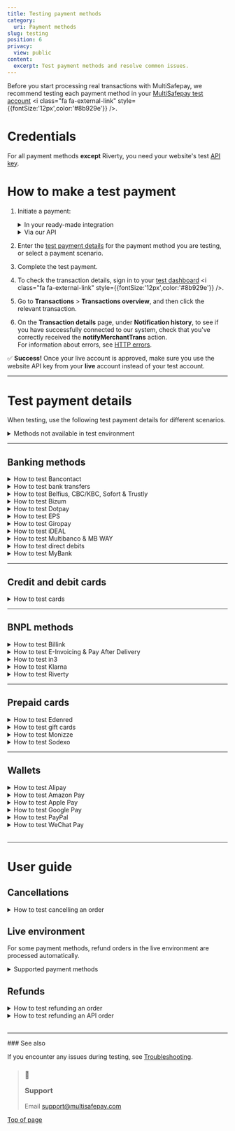 ```yaml
---
title: Testing payment methods
category:
  uri: Payment methods
slug: testing
position: 6
privacy:
  view: public
content:
  excerpt: Test payment methods and resolve common issues.
---
```

Before you start processing real transactions with MultiSafepay, we recommend testing each payment method in your <a href="https://testmerchant.multisafepay.com/" target="_blank">MultiSafepay test account</a> <i class="fa fa-external-link" style={{fontSize:'12px',color:'#8b929e'}} />.

# Credentials

For all payment methods **except** Riverty, you need your website's test [API key](/docs/sites#site-id-api-key-and-security-code).

# How to make a test payment

1. Initiate a payment:

   <details id="in-your-ready-made-integration">
     <summary>In your ready-made integration</summary>

     <br />

     * In your <Glossary>backend</Glossary>, enter your test website [API key](/docs/sites#site-id-api-key-and-security-code).
     * Place a test order, and then initiate a transaction with the payment method you are testing.

     <br />
   </details>

   <details id="via-our-api">
     <summary>Via our API</summary>

     <br />

     * [Create an order](/reference/createorder/) via our API to the test endpoint: `https://testapi.multisafepay.com/v1/json/`
     * For example requests for specific payment methods, see **Examples**.

     <br />
   </details>
2. Enter the [test payment details](/docs/testing#test-payment-details) for the payment method you are testing, or select a payment scenario.
3. Complete the test payment.
4. To check the transaction details, sign in to your <a href="https://testmerchant.multisafepay.com/" target="_blank">test dashboard</a> <i class="fa fa-external-link" style={{fontSize:'12px',color:'#8b929e'}} />.
5. Go to **Transactions** > **Transactions overview**, and then click the relevant transaction.
6. On the **Transaction details** page, under **Notification history**, to see if you have successfully connected to our system, check that you've correctly received the **notifyMerchantTrans** action.\
   For information about errors, see [HTTP errors](/docs/http-errors/).

✅ **Success!** Once your live account is approved, make sure you use the website API key from your **live** account instead of your test account.

***

# Test payment details

When testing, use the following test payment details for different scenarios.

<details id="methods-not-available-in-test-environment">
  <summary>Methods not available in test environment</summary>

  <br />

  You can't test the following methods in your MultiSafepay test account. You can only make test payments in your MultiSafepay live account.

  * Betaal per Maand
  * iDEAL QR
  * Paysafecard
  * Request to Pay
  * TrustPay

  ## PSP ID

  > ⚠️ Note
  >
  > We are currently updating the format of our PSP ID to consist of 16 digits.

  Testing this new format is possible on both our TEST and LIVE environment:

  * Create a transaction with customer\_email '[enable-pspid-encoding@multisafepay.com](mailto:enable-pspid-encoding@multisafepay.com)''.\
    You will receive a response in the new 16-digit format.
  * Review if your integration supports the longer ID:\
    Check for example your offline actions, and any related operational processes.
  * Review if your reconciliation and accounting process supports this longer ID.
</details>

***

## Banking methods

<details id="bancontact">
  <summary>How to test Bancontact</summary>

  <br />

  **Test a Bancontact order**

  **⚠️ Note:** Bancontact doesn't support **direct** requests.

  1. [Create an order](/reference/createorder/) > Banking order (Example: Bancontact redirect).
  2. Open the payment link.
  3. In the **Card number** field, enter a card number (see table below).
  4. In the **Expiry date** fields, enter any future date.
  5. Click **Confirm**.

  | Card number       | Scenario      | Description                                                                                                                                     |
  | ----------------- | ------------- | ----------------------------------------------------------------------------------------------------------------------------------------------- |
  | 67034500054620008 | **Completed** | The transaction was completed (3D enrolled). <br /> Also use this card number when creating orders to test [refunds and API refunds](#refunds). |
  | 67039902990000045 | **Declined**  | The transaction was declined (3D authentication failed).                                                                                        |
  | 67039902990000011 | **Declined**  | The transaction was declined (3D authentication successful, but insufficient funds).                                                            |

  <br />

  You can see the reason the transaction was declined in your MultiSafepay test account under **Notes**.

  **Test a Bancontact QR code**

  1. [Create an order](/reference/createorder/) > Banking order (Example: Bancontact QR)
  2. Open the payment link.
  3. Scan the QR code with a general QR reader (**not** the Bancontact app or an error occurs).
  4. On the **Test platform** page, from the **Test scenario** list, select **Completed**.
  5. Click **Test**.
</details>

<details id="bank-transfer">
  <summary>How to test bank transfers</summary>

  <br />

  1. [Create an order](/reference/createorder/) > Banking order (Example: Bank transfer redirect)
  2. Open the payment link.
  3. In the **Your bank account** field, enter an IBAN (see table below).
  4. From the **Bank's country** list, select a country, and then click **Confirm**.

  | IBAN               | Scenario      | Description                                                                                                                                |
  | ------------------ | ------------- | ------------------------------------------------------------------------------------------------------------------------------------------ |
  | NL87ABNA0000000001 | **Completed** | The transaction is initiated. <br /> After 2 minutes, this changes to **Completed**. <br /> Also use this for [testing refunds](#refunds). |
  | NL87ABNA0000000002 | **Expired**   | The transaction is initiated. <br /> After 2 minutes, this changes to **Expired**.                                                         |
  | NL87ABNA0000000004 | **Declined**  | The transaction is initiated. <br /> After 2 minutes, this changes to **Declined**.                                                        |
  | Any other IBAN     | **Expired**   | The transaction is initiated. <br /> After 5 days, this changes to **Expired**.                                                            |

  <br />

  **⚠️ Note:** You cannot test making <Glossary>direct</Glossary> API requests with an IBAN to test different <Glossary>transaction statuses</Glossary>.
</details>

<details id="belfius-cbc-kbc-sofort-trustly">
  <summary>How to test Belfius, CBC/KBC, Sofort & Trustly</summary>

  <br />

  1. [Create an order](/reference/createorder/) > Banking order.\
     See also the Examples for the specific payment method.
  2. Open the payment link.
  3. On the **Test platform** page, from the **Test scenario** list, select **Completed**.
  4. Click **Test**.\
     The payment is processed in the test environment as **Successful**, with <Glossary>order status</Glossary> **Completed**, and <Glossary>transaction status</Glossary> **Completed**.
</details>

<details id="bizum">
  <summary>How to test Bizum</summary>

  <br />

  1. [Create an order](/reference/createorder/) > Banking order (Example: Bizum direct/redirect)
  2. For <Glossary>redirect</Glossary> orders, open the payment link.
  3. On the **Test platform** page, from the **Test scenario** list, select the desired transaction scenario. Refer to the table below for details.
  4. Click **Test**.

  | Scenario                  | Description                                                                  |
  | ------------------------- | ---------------------------------------------------------------------------- |
  | **Success**               | The transaction is initiated. <br /> Transaction will show as **Completed**. |
  | **Failure**/**Cancelled** | The transaction is initiated. <br /> Transaction will show as **Declined**.  |
</details>

<details id="dotpay">
  <summary>How to test Dotpay</summary>

  <br />

  **⚠️ Note:** **Direct** requests are not supported for Dotpay.

  1. [Create an order](/reference/createorder/) > Banking order (Example: Dotpay redirect)
  2. On the Dotpay page, enter in the:
     * **Email address** field: Any email address
     * **Phone number** field: Any phone number
  3. Select a bank. (You may see more banks available in the live environment.)\
     You are automatically redirected.
  4. On the **Test platform** page, from the **Test scenario** list, select **Completed**.
  5. Click **Test**.\
     The payment is processed in the test environment as **Successful**, with <Glossary>order status</Glossary> **Completed**, and <Glossary>transaction status</Glossary> **Completed**.
</details>

<details id="eps">
  <summary>How to test EPS</summary>

  <br />

  1. [Create an order](/reference/createorder/) > Banking order (Example: EPS redirect)\
     In the `customer` object, set the `locale` parameter to `at_AT`.
  2. On the EPS page, in the **BIC** field, enter any BIC code, e.g. `RZOOAT2L420`.
  3. Click **Confirm**.
  4. On the **Test platform** page, from the **Test scenario** list, select **Completed**.
  5. Click **Test**.\
     The payment is processed in the test environment as **Successful**, with <Glossary>order status</Glossary> **Completed**, and <Glossary>transaction status</Glossary> **Completed**.
</details>

<details id="giropay">
  <summary>How to test Giropay</summary>

  <br />

  1. [Create an order](/reference/createorder/) > Banking order (Example: Giropay redirect)
  2. On the Giropay page, in the **BIC** field, enter any BIC code, e.g. `NOLADE22XXX`.
  3. Click **Confirm**.
  4. On the **Test platform** page, from the **Test scenario** list, select **Completed**.
  5. Click **Test**.\
     The payment is processed in the test environment as **Successful**, with <Glossary>order status</Glossary> **Completed**, and <Glossary>transaction status</Glossary> **Completed**.
</details>

<details id="ideal">
  <summary>How to test iDEAL</summary>

  <br />

  1. [Create an order](/reference/createorder/) > Banking order (Example: iDEAL direct/redirect)
  2. For <Glossary>redirect</Glossary> orders, open the payment link.
  3. On the **Test platform** page, from the **Test scenario** list, select the desired transaction scenario. Refer to the table below for details.
  4. Click **Test**.

  | Scenario      | Description                                                                  |
  | ------------- | ---------------------------------------------------------------------------- |
  | **Success**   | The transaction is initiated. <br /> Transaction will show as **Completed**. |
  | **Failure**   | The transaction is initiated. <br /> Transaction will show as **Declined**.  |
  | **Cancelled** | The transaction is initiated. <br /> Transaction will show as **Void**.      |
  | **Expired**   | The transaction is initiated. <br /> Transaction will show as **Expired**.   |
</details>

<details id="MBWAY-and-multibanco">
  <summary>How to test Multibanco & MB WAY</summary>

  <br />

  1. [Create an order](/reference/createorder/) > Banking order.\
     See also the Examples for the specific payment method.
  2. For <Glossary>redirect</Glossary> orders, open the payment link.
  3. Set the `amount` parameter according to the desired transaction scenario. Refer to the table below for details.
  4. For **MB WAY** direct orders, in the `customer` object, fill the `phone` parameter. For redirect orders, enter a phone number on the payment link and click **Confirm**.

  | Amount                  | Scenario      | Description                                                                                                                |
  | ----------------------- | ------------- | -------------------------------------------------------------------------------------------------------------------------- |
  | 9.99 and below          | **Declined**  | The transaction is initiated. <br /> Transaction will show as **Declined**.                                                |
  | Between 10.00 and 20.00 | **Completed** | The transaction is initiated. <br /> Transaction will show as **Completed**.                                               |
  | Above 20.00             | **Expired**   | The transaction is initiated. <br /> The status will show as **Initialized**. After 84 hours, this changes to **Expired**. |
</details>

<details id="direct-debit">
  <summary>How to test direct debits</summary>

  <br />

  1. [Create an order](/reference/createorder/) > Banking order (Example: Direct debit direct/redirect)
  2. For <Glossary>redirect</Glossary> orders, open the payment link.
  3. Enter in the:
     * **Account holder** field the account holder name.
     * **IBAN** field an IBAN (see table below).
  4. Click **Confirm**.

  | IBAN               | Scenario                      | Description                                                                                                                                                 |
  | ------------------ | ----------------------------- | ----------------------------------------------------------------------------------------------------------------------------------------------------------- |
  | NL87ABNA0000000001 | **Completed**                 | The transaction is initiated. <br /> After 2 minutes, this changes to **Completed**. <br /> Also use this IBAN to test [refunds and API refunds](#refunds). |
  | NL87ABNA0000000002 | **Declined**                  | The transaction is initiated. <br /> After 2 minutes, this changes to **Declined**.                                                                         |
  | NL87ABNA0000000003 | **Uncleared** > **Completed** | The transaction is initiated. <br /> After 2 minutes, this changes to **Uncleared**. <br /> After 1 more minute, it changes to **Completed**.               |
  | NL87ABNA0000000004 | **Uncleared** > **Declined**  | The transaction is initiated. <br /> After 2 minutes, this changes to **Uncleared**. <br /> After 1 more minute, it changes to **Declined**.                |
</details>

<details id="mybank">
  <summary>How to test MyBank</summary>

  <br />

  1. [Create an order](/reference/createorder/) > Banking order (Example: MyBank direct/redirect)\
     In the `customer` object, set the `locale` parameter to `it_IT`.
  2. For <Glossary>redirect</Glossary> orders, open the payment link.
  3. Select the bank/payment scenario below.
  4. Click **Continua sull'online banking**.

  | Bank                            | Scenario      | Description                                                                                                                                                 |
  | ------------------------------- | ------------- | ----------------------------------------------------------------------------------------------------------------------------------------------------------- |
  | Allianz Bank FA SPA             | **Completed** | The transaction is initiated. <br /> After 2 minutes, this changes to **Completed**. <br /> Also use this IBAN to test [refunds and API refunds](#refunds). |
  | Banca di Cesena - Credito Coop. | **Declined**  | The transaction is initiated. <br /> After 2 minutes, this changes to **Declined**.                                                                         |
  | Credito Artigiano               | **Cancelled** | The transaction is initiated. <br /> After 2 minutes, this changes to **Cancelled**.                                                                        |
  | Volksbank - Banca Popolare      | **Expired**   | The transaction is initiated. <br /> After 2 minutes, this changes to **Expired**.                                                                          |
</details>

***

## Credit and debit cards

<details id="credit-debit-cards">
  <summary>How to test cards</summary>

  <br />

  1. [Create an order](/reference/createorder/) > Card order.\
     See also the Examples for the specific <Glossary>card scheme</Glossary>.\
     For co-branded cards, see the Card payment redirect example. In the `customer` object, set the `locale` parameter:
     * Cartes Bancaires: `fr_FR`
     * Dankort: `da_DK`
     * Postepay: `it_IT`
  2. On the payment page:
     * In the **Card number** field, enter a card number (see table below).
     * In the **Card holder** field, enter any name.
     * From the **Expiry date** lists, select any future date.
     * In the **CVC/CVV** field, enter `123`.
     * Click **Confirm**.
  3. On the 3D payment page:
     * From the drop-down list, select **Authenticated (Y)**.
     * Click **Confirm**.\
       The payment is processed in the test environment as **Successful**, with <Glossary>order status</Glossary> **Completed**, and <Glossary>transaction status</Glossary> **Completed**.

  | Card number                                                                                                                                                            | Scenario      | Description                                                                                                            |
  | ---------------------------------------------------------------------------------------------------------------------------------------------------------------------- | ------------- | ---------------------------------------------------------------------------------------------------------------------- |
  | Amex: 374500000000015 <br /> Maestro: 6799990000000000011 <br /> Mastercard: 5500000000000004 <br /> Visa/co-branded: <br /> 4111111111111111 <br />  4761340000000019 | **Completed** | The transaction was completed (3D enrolled).                                                                           |
  | Visa/co-branded: <br /> 4917300000000008                                                                                                                               | **Uncleared** | The transaction is uncleared. <br /> After 3 minutes, this changes to **Void**.                                        |
  | Amex: 378734493671000 <br /> Visa/co-branded: <br /> 4462000000000003                                                                                                  | **Uncleared** | The transaction is uncleared. <br /> After 3 minutes, this changes for Amex to **Void** and for Visa to **Completed**. |
  | Amex: 374200000000004 <br /> Visa/co-branded: <br /> 4012001037461114                                                                                                  | **Declined**  | The transaction was declined (3D authentication failed).                                                               |
  | Visa/co-branded: <br /> 4012001038488884                                                                                                                               | **Declined**  | The transaction was declined (3D authentication was successful, but insufficient funds).                               |

  <br />

    **💡 Tip!** You can see the reason a transaction was declined in your MultiSafepay test account under **Notes**.
</details>

***

## BNPL methods

<details id="billink">
  <summary>How to test Billink</summary>

  <br />

  **Request Billink activation for your test account**

  To enable Billink for your MultiSafepay test account, email [support@multisafepay.com](mailto:support@multisafepay.com)

  **Test a Billink order**

  1. [Create an order](/reference/createorder/) > BNPL order\
     Example: Billink redirect
  2. On the payment page, select **Private** or **Business** if no payment type has been added to the request.
  3. Click **Confirm**.
  4. On the Test platform page, from the **Test scenario** list, select one of the options mentioned in the table below to achieve your desired outcome.

  | Test scenario | Description                                                                                                                                                     |
  | ------------- | --------------------------------------------------------------------------------------------------------------------------------------------------------------- |
  | **Success**   | The payment is processed in the test environment as **Successful**, with <Glossary>order status</Glossary> **Completed**, and transaction status **Uncleared**. |
  | **Failure**   | The payment is processed in the test environment as **Declined**, with <Glossary>order status</Glossary> **Declined**, and transaction status **Declined**.     |
  | **Cancelled** | The payment is processed in the test environment as **Cancelled**, with <Glossary>order status</Glossary> **Void**, and transaction status **Void**.            |

  <br />

  **Change the order status**

  You can change the order status to **Shipped**, **Cancelled**, or **Hold**.\
  To change the order status, either:

  * Make an [update order](/reference/updateorder/) API request, or
  * In your MultiSafepay test dashboard, go to **Order summary**, and then click **Order status**.

  **Test refunding an order**

  To refund an order:

  1. Under **Order summary**, click **Refund order**, or make a BNPL refund API request: [Refund order](/reference/refundorder/) > BNPL refund.
  2. The <Glossary>transaction status</Glossary> changes to **Completed**.

  **Receive an invoice**

  You can only test invoicing in your MultiSafepay live account. To do this, change the order status to **Shipped**.

  **⚠️ Note:** You can't test:

  * Receiving successful payment notifications from Billink
  * Changing the <Glossary>transaction status</Glossary> from **Uncleared** to **Completed**, except for refunds
</details>

<details id="e-invoicing-pay-after-delivery">
  <summary>How to test E-Invoicing & Pay After Delivery</summary>

  <br />

  **Test an order**

  1. [Create an order](/reference/createorder/) > BNPL order\
     Example: E-Invoicing/Pay After Delivery direct/redirect
  2. For <Glossary>redirect</Glossary> orders, open the payment link.
  3. Enter in the:
     * **Birthdate** field any date of birth. Format: DD-MM-YYYY.
     * **Bank account** field any 10-digit bank account number.
     * **Email address** field any email address.
     * **Phone number** field any phone number.
  4. Click **Confirm**.\
     The payment is processed in the test environment as **Successful**, with order and transaction statuses **Uncleared**.

  **Test declining an order**

  To decline an order, in your test account under **Order summary**, click **Decline**.\
  The <Glossary>order status</Glossary> and <Glossary>transaction status</Glossary> change to **Void**.

  **Test shipping an E-Invoicing order**

  To test shipping an order, make an [update order](/reference/updateorder/) API request with status `"shipped"`. You receive the `invoice_url` in the API response.
</details>

<details id="in3">
  <summary>How to test in3</summary>

  <br />

  **Test an in3 order**

  1. [Create an order](/reference/createorder/) > BNPL order\
     Example: in3 direct/redirect\
     Use the following customer details:

     * Date of birth: 01-01-1999
     * Postal code: 1234AB
     * House number: 1

     For <Glossary>redirect</Glossary> orders:

     * Enter in the:
       * **Birthdate** field: `01-01-1999`
       * **Phone number** field: Any phone number
     * Select your title, and then click **Confirm**.
  2. Select the checkbox to accept in3's payment terms and privacy statement, and then click **Afronden**.
  3. On the **Test platform** page, from the **Test scenario** list, select **Completed**.
  4. Click **Test**.
  5. On the in3 page, click **Terug naar webshop**.\
     The payment is processed in the test environment as **Successful**, with <Glossary>order status</Glossary> **Completed**, and transaction status **Uncleared**.

  **Test in3 declining an order**

  Use the following customer details:

  * Date of birth: 01-01-2000
  * Postal code: 1111AB
  * House number: 1

  The <Glossary>order status</Glossary> and <Glossary>transaction status</Glossary> change to **Declined**.

  **Test shipping an in3 order**

  To test shipping an order, either:

  * Make an [update order](/reference/updateorder/) API request with status `shipped`, or
  * In your MultiSafepay test dashboard, go to **Order summary**, and then click **Order status**.

  **Receive an in3 invoice**

  You can only test invoicing in your MultiSafepay live account. To do this, change the order status to **Shipped**.

  **Test refunding an in3 order**

  To test refunding an order:

  1. Create an order.
  2. Change the order status to `shipped`.
  3. Click **Refund complete order**, and then click **Save item changes**.\
     A new order is created for the refund. The order status for the refund changes to **Completed**.

  **Test an in3 API refund**

  To test refunding an order via the API:

  1. Create an order.
  2. Change the order status to `shipped`.
  3. Make a BNPL refund API request: [Refund order](/reference/refundorder/) > BNPL refund.\
     A new order is created for the refund. The order status for the refund changes to **Completed**.
</details>

<details id="klarna">
  <summary>How to test Klarna</summary>

  <br />

  **Test credentials**

  * [Website API key](/docs/sites#site-id-api-key-and-security-code)
  * <a href="https://docs.klarna.com/resources/test-environment/" target="_blank">Klarna's test credentials</a> <i class="fa fa-external-link" style={{fontSize:'12px',color:'#8b929e'}} />

  **Test a Klarna order**

  1. [Create an order](/reference/createorder/) > BNPL order\
     Example: Klarna direct/redirect
  2. On the Klarna page, click **Kopen**.
  3. In the **Telefoonnummer** field, enter any mobile number, and then click **Ga verder**.
  4. In the **Verificatiecode** field, enter any 6-digit number, and then click **Bevestigen**.\
     The payment is processed in the test environment as **Successful**, with <Glossary>order status</Glossary> **Completed**, and transaction status **Uncleared**.

  **Test declining an order**

  To decline an order, in your test account under **Order summary**, click **Decline**.\
  The transaction and order statuses change to **Void**.

  **Change the order status**

  You can change the order status to **Shipped** or **Cancelled**.\
  To change the order status, either:

  * Make an [update order](/reference/updateorder/) API request, or
  * In your MultiSafepay test dashboard, go to **Order summary**, and then click **Order status**.

  **Test refunding an order**

  To refund an order:

  1. Change the order status to **Shipped**.
  2. Under **Order summary**, click **Refund order**, or make a BNPL refund API request: [Refund order](/reference/refundorder/) > BNPL refund.\
     The <Glossary>transaction status</Glossary> changes to **Completed**.

  **Receive an invoice**

  You can only test invoicing in your MultiSafepay live account. To do this, change the order status to **Shipped**.

  **⚠️ Note:** You can't test:

  * Receiving successful payment notifications from Klarna
  * Changing the <Glossary>transaction status</Glossary> from **Uncleared** to **Completed**, except for refunds

  ℹ More information\
  To learn more about integrating Klarna with MultiSafepay, see [Klarna](/docs/klarna/).
</details>

<details id="riverty">
  <summary>How to test Riverty</summary>

  <br />

  **Request an API key**

  1. Request a test API key from Riverty via either:

     * Your implementation ticket with Riverty, **or**
     * Email [sales@riverty.com](mailto:sales@riverty.com)

     Riverty shares the test key with MultiSafepay.

  2. To enable Riverty in your MultiSafepay test account, email [support@multisafepay.com](mailto:support@multisafepay.com)

  **Test an Riverty order**

  1. [Create an order](/reference/createorder/) > BNPL order\
     Example: Riverty direct/redirect
  2. For <Glossary>redirect</Glossary> orders, select the checkbox at the bottom of the Riverty page, and then click **Confirm**.\
     The payment is processed in the test environment as **Successful**, with <Glossary>order status</Glossary> **Completed**, and <Glossary>transaction status</Glossary> **Uncleared**.

  **Test declining an order**

  To decline an order, in your test account under **Order summary**, click **Decline**.\
  The transaction and order statuses change to **Void**.

  **Test Riverty rejecting an order**

  To test Riverty rejecting an order, in your <Glossary>direct</Glossary> or <Glossary>redirect</Glossary> API request, use the following email address: [rejection@afterpay.nl](mailto:rejection@afterpay.nl)\
  The transaction and order statuses change to **Declined**.

  **Change the order status**

  You can change the order status to **Shipped** or **Cancelled**.\
  To change the order status, either:

  * Make an [update order](/reference/updateorder/) request, or
  * In your MultiSafepay test dashboard, go to **Order summary**, and then click **Order status**.

  **⚠️ Note:** You can't test:

  * Receiving successful payment notifications from Riverty
  * Changing the <Glossary>transaction status</Glossary> from **Uncleared** to **Completed**
  * Processing refunds
</details>

***

## Prepaid cards

<details id="edenred">
  <summary>How to test Edenred</summary>

  <br />

  1. [Create an order](/reference/createorder/) > Prepaid card order\
     Example: Edenred redirect
  2. On the payment page, click **Add discount**.
  3. From the **Test scenario** list, select the relevant discount, and then click **Test**.\
     The payment is processed in the test environment as **Successful**, with <Glossary>order status</Glossary> **Completed**, and <Glossary>transaction status</Glossary> **Completed**.
</details>

<details id="gift-cards">
  <summary>How to test gift cards</summary>

  <br />

  **Supported gift cards**

  You can test the following gift cards:

  * Beauty Cadeau
  * Boeken Voordeel
  * Huis & Tuin Cadeau
  * Klus Cadeau
  * Nationale Bioscoopbon
  * VVV Cadeaukaart
  * Wijn Cadeaukaart

  You can't test other gift cards in your MultiSafepay test account. You can only make test payments in your MultiSafepay live account. You make a small payment and the amount is actually deducted from the gift card.

  **Test a gift card order**

  1. [Create an order](/reference/createorder/) > Prepaid card order\
     Example: Gift card redirect
  2. Open the payment link.
  3. Enter the following details:
     * In the **Card number** field, `111115`
     * In the **Security code** field, any 4-digit number
  4. Click **Add discount**.\
     The payment is processed in the test environment as **Successful**, with <Glossary>order status</Glossary> **Completed**, and <Glossary>transaction status</Glossary> **Completed**.

  Use the following card numbers to test different gift card balances:

  | Card numbers | Balance    |
  | ------------ | ---------- |
  | 111115       | € 100      |
  | 111112       | € 5        |
  | 111110       | No balance |

  <br />

  Any other card number receives an "Invalid card number" error.
</details>

<details id="monizze">
  <summary>How to test Monizze</summary>

  <br />

  1. [Create an order](/reference/createorder/) > Prepaid card order\
     Example: Monizze redirect
  2. Open the payment link.
  3. Enter the following details:
     * In the **Card number** field, `111115`
     * In the **Security code** field, any 4-digit number
  4. Click **Add discount**.\
     The payment is processed in the test environment as **Successful**, with <Glossary>order status</Glossary> **Completed**, and <Glossary>transaction status</Glossary> **Completed**.

  Use the following card numbers to test different gift card balances:

  | Card numbers | Balance |
  | ------------ | ------- |
  | 111115       | € 100   |
  | 111112       | € 5     |
  | 111110       | € 0     |
</details>

<details id="sodexo">
  <summary>How to test Sodexo</summary>

  <br />

  1. [Create an order](/reference/createorder/) > Prepaid card order\
     Example: Sodexo redirect
  2. Open the payment link.
  3. Enter the following details:
     * In the **Card number** field, `111115`
     * In the **Security code** field, any 4-digit number
  4. Click **Add discount**.\
     The payment is processed in the test environment as **Successful**, with <Glossary>order status</Glossary> **Completed**, and <Glossary>transaction status</Glossary> **Completed**.

  Use the following card numbers to test different gift card balances:

  | Card numbers | Balance |
  | ------------ | ------- |
  | 111115       | € 100   |
  | 111112       | € 5     |
  | 111110       | € 0     |

  <br />

  Any other card number receives an "Invalid card number" error.
</details>

***

## Wallets

<details id="alipay">
  <summary>How to test Alipay</summary>

  <br />

  1. [Create an order](/reference/createorder/) > Wallet order\
     Example: Alipay direct/redirect
  2. On the **Test platform** page, from the **Test scenario** list, select **Completed**.
  3. Click **Test**.\
     The payment is processed in your MultiSafepay test account as **Successful**, with <Glossary>order status</Glossary> **Completed**, and transaction status **Initialized**.

  **⚠️ Note:** You can't test Alipay declining transactions.
</details>

<details id="amazon-pay">
  <summary>How to test Amazon Pay</summary>

  <br />

  1. [Create an order](/reference/createorder/) > Wallet order.\
     Example: Amazon Pay direct/redirect
  2. On the **Test platform** page, wait for 5 seconds or click **Amazon Pay**.
  3. From the **Test scenario** list, select **Completed**.
  4. Click **Test**.\
     The payment is processed in your MultiSafepay test account as **Successful**, with <Glossary>order status</Glossary> **Completed**, and <Glossary>transaction status</Glossary> **Initialized**.
</details>

<details id="apple-pay">
  <summary>How to test Apple Pay</summary>

  <br />

  **Compatible devices**

  For compatible devices, see Apple – <a href="https://support.apple.com/en-us/HT208531" target="_blank">Devices compatible with Apple Pay</a> <i class="fa fa-external-link" style={{fontSize:'12px',color:'#8b929e'}} />.

  If you don't own an Apple device, we recommend using the <a href="https://appetize.io" target="_blank">Appetize.io</a> <i class="fa fa-external-link" style={{fontSize:'12px',color:'#8b929e'}} /> emulator. When you try to complete a test payment on the payment page, you get a *This device is not supported* error. But the emulator creates an order with the Apple Pay <Glossary>gateway</Glossary> pre-selected to check if there is an existing connection to our server. However, you can't fully complete the test transaction.

  **Prerequisites**

  * Use a <a href="https://support.apple.com/en-us/HT208531" target="_blank">compatible device</a> <i class="fa fa-external-link" style={{fontSize:'12px',color:'#8b929e'}} />
  * Use Safari browser
  * Activate Maestro for your MultiSafepay account

  If these requirements are not met, Apple Pay doesn't appear on the checkout page.

  **Testing Apple Pay redirect**

  To test your Apple Pay <Glossary>redirect</Glossary> integration, there are two ways:

  * If you have an Apple account with at least one card in your wallet, you can use your own account and card details in our test environment without incurring any costs.
  * Alternatively, you can use an <a href="https://developer.apple.com/apple-pay/sandbox-testing" target="_blank">Apple Developer account</a> <i class="fa fa-external-link" style={{fontSize:'12px',color:'#8b929e'}} /> configured for Apple Pay, with at least one Apple Pay test card in your wallet.

  To test, follow these steps:

  1. [Create an order](/reference/createorder/) > Wallet order\
     Example: Apple Pay redirect
  2. On the payment page, click the **Apple Pay** button.\
     You can ignore the "This device is not supported" error.
  3. Sign in to your Apple Developer account and select your test card.
  4. Authorize the payment.\
     The transaction is completed.

  **Testing Apple Pay direct**

  See Apple Pay direct integration – [Test your integration](/docs/apple-pay-direct#6-test-your-integration).
</details>

<details id="google-pay">
  <summary>How to test Google Pay</summary>

  <br />

  To test Google Pay payments, follow these steps:

  1. In your checkout, click the **Google Pay** button.

  2. Complete payment using your Google account.

     Your real card details are never processed in our testing environment, but you must add at least one chargeable card to your Google account.

     Depending on your card's authentication method, you may or may not be redirected to authenticate:

     * **PAN only**: Authentication method for cards stored on file in your Google Account. Returned payment data includes your personal account number (PAN), expiration month, and expiration year. You are redirected to a test 3D Secure page to authenticate the payment.
     * **Cryptogram 3DS**: Authentication method for cards stored as Android device tokens. Returned payment data includes a 3D Secure cryptogram generated on the device. You are not redirected to authenticate the payment.\
       For more information about testing, see Google Pay – <a href="https://developers.google.com/pay/api/web/guides/resources/sample-tokens" target="_blank">Test with sample tokens</a> <i class="fa fa-external-link" style={{fontSize:'12px',color:'#8b929e'}} />.

  3. Check the status of the payment in your <a href="https://testmerchant.multisafepay.com/" target="_blank">test dashboard</a> <i class="fa fa-external-link" style={{fontSize:'12px',color:'#8b929e'}} />.
</details>

<details id="paypal">
  <summary>How to test PayPal</summary>

  <br />

  **Test a PayPal order**

  PayPal must be activated via your <a href="https://testmerchant.multisafepay.com/" target="_blank">MultiSafepay dashboard</a> <i class="fa fa-external-link" style={{fontSize:'12px',color:'#8b929e'}} />.

  To test, follow these steps:

  1. [Create an order](/reference/createorder/) > Wallet order\
     Example: PayPal direct
  2. On the **Test platform** page, from the **Test scenario** list, select **Completed**.
  3. Click **Test**.\
     The payment is processed in your MultiSafepay test account as **Successful**, with <Glossary>order status</Glossary> **Completed**, and <Glossary>transaction status</Glossary> **Initialized**.

  **⚠️ Note:** Since MultiSafepay does not collect payments on behalf of PayPal, the <Glossary>transaction status</Glossary> remains **Initialized** and can't be changed to **Completed**.

  **Change the order status**

  You can change the order status to:

  | Status        | Description         | Test scenario |
  | ------------- | ------------------- | ------------- |
  | **Completed** | Order was completed | Approved      |
  | **Void**      | Order was cancelled | Cancelled     |
  | **Expired**   | Order not completed | Closed        |

  <br />

  To change the order status, on the Test platform page, from the **Test scenario** list, select the relevant test scenario.
</details>

<details id="wechat-pay">
  <summary>How to test WeChat Pay</summary>

  <br />

  1. [Create order](/reference/createorder/) > Wallet order\
     Example: WeChat direct/redirect
  2. Scan the QR code with a general QR reader (**not** the WeChat app or an error occurs).
  3. On the **Test platform** page, from the **Test scenario** list, select **Completed**.
  4. Click **Test**.\
     The payment is processed in your MultiSafepay test account as **Successful**, with <Glossary>order status</Glossary> **Completed**, and <Glossary>transaction status</Glossary> **Completed**.
</details>

<br />

***

# User guide

## Cancellations

<details id="how-to-test-cancelling-order">
  <summary>How to test cancelling an order</summary>

  <br />

  1. Create an order in your <Glossary>backend</Glossary> or via the API as above.
  2. On the **Test platform** page, from the **Test scenario** list, select **Cancelled**.
  3. Click **Test**.\
     The order status changes to **Void**.

  You can process full refunds in your <a href="https://testmerchant.multisafepay.com/" target="_blank">MultiSafepay test dashboard</a> <i class="fa fa-external-link" style={{fontSize:'12px',color:'#8b929e'}} />.

  Partial refunds are not enabled by default. To enable this, email [support@multisafepay.com](mailto:support@multisafepay.com)

  If you refund a payment in your MultiSafepay test dashboard, the [transaction status](/docs/payment-statuses/) remains **Reserved** or **Initialized** until the refund is manually approved, since there is no involvement with a bank.

  **Supported payment methods**

  You can test cancelling orders for the following methods:

  * Banking methods: Belfius, CBC/KBC, Przelewy24, EPS, Giropay, iDEAL (not QR), Sofort, Trustly
  * Wallets: Alipay, PayPal
</details>

## Live environment

For some payment methods, refund orders in the live environment are processed automatically.

<details id="supported-payment-methods">
  <summary>Supported payment methods</summary>

  <br />

  Refund orders in the live environment are processed automatically for the following methods:

  * Banking methods: Bancontact (not QR), bank transfers, Belfius, CBC/KBC, direct debits, Przelewy24, EPS, Giropay, iDEAL (not QR), Sofort, Trustly
  * Credit and debit cards
  * Wallets: Alipay, PayPal, WeChat Pay
</details>

## Refunds

<details id="how-to-test-refunding-order">
  <summary>How to test refunding an order</summary>

  <br />

  1. [Create an order](/reference/createorder/).
  2. Wait until the transaction status changes to **Completed**.
  3. In your MultiSafepay test dashboard, go to **Order summary**, and then click **Refund order**.
  4. Under **Refund**, enter in the:
     * **Account holder name** field the account holder name of the account you want to refund to.
     * **Amount** field the amount to refund.
     * **IBAN** field the IBAN of the account you want to refund to.
     * **Reason/Description** field the reason for the refund.
  5. Click **Continue**.
  6. Under **Refund confirmation**, check that the description and amount are correct, and then click **Confirm**.\
     A new order is created for the refund, with status **Reserved** or **Initialized**.
  7. Under **Related transactions**, select the **ID** of the refund order.
  8. Under **Order summary**, click **Accept**.
  9. In the **Add transaction comment** field, add a comment, and then click **Add**.\
     The order status changes to **Completed**.

  **Supported payment methods**

  You can test refunds for the following methods:

  * Banking methods: Bancontact (not QR), bank transfers, Belfius, CBC/KBC, direct debits, Przelewy24, EPS, Giropay, iDEAL (not QR), Sofort, Trustly
  * Credit and debit cards
  * <Glossary>BNPL</Glossary>: in3, Klarna
  * Wallets: Alipay, PayPal, WeChat Pay
</details>

<details id="how-to-test-refunding-api-order">
  <summary>How to test refunding an API order</summary>

  <br />

  1. [Create an order](/reference/createorder/).
  2. Make a [refund](/reference/refundorder/) API request.\
     A new order is created for the refund. The order status for the refund changes to **Reserved** or **Initialized**.
  3. In your MultiSafepay test dashboard, go to **Related transactions**, and then select the **ID** of the refund order.
  4. Under **Order summary**, click **Accept**.
  5. In the **Add transaction comment** field, add a comment, and then click **Add**.\
     The order status changes to **Completed**.

  **Supported payment methods**

  You can test refunds for the following methods:

  * Banking methods: Bancontact (not QR), direct debits, EPS, Giropay, iDEAL (not QR), Sofort, Trustly
  * Credit and debit cards
  * <Glossary>BNPL</Glossary>: in3
  * Wallets: PayPal, WeChat Pay
</details>

<br />

***

<Callout icon="ℹ" theme="default">
  ### See also

  If you encounter any issues during testing, see [Troubleshooting](/docs/troubleshooting/).
</Callout>

<blockquote class="callout callout_info">
    <h3 class="callout-heading false">
        <span class="callout-icon">💬</span>
        <p>Support</p>
    </h3>
    <p>Email <a href="mailto:support@multisafepay.com">support@multisafepay.com</a></p>
</blockquote>

[Top of page](#)

